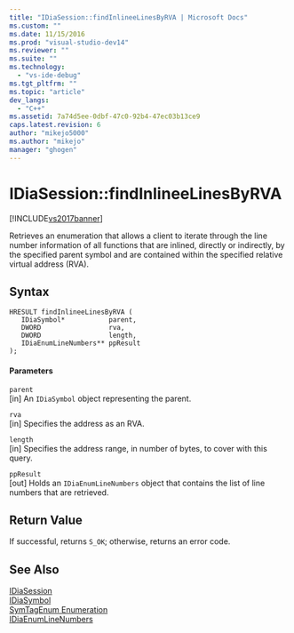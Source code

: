 ```yaml
---
title: "IDiaSession::findInlineeLinesByRVA | Microsoft Docs"
ms.custom: ""
ms.date: 11/15/2016
ms.prod: "visual-studio-dev14"
ms.reviewer: ""
ms.suite: ""
ms.technology: 
  - "vs-ide-debug"
ms.tgt_pltfrm: ""
ms.topic: "article"
dev_langs: 
  - "C++"
ms.assetid: 7a74d5ee-0dbf-47c0-92b4-47ec03b13ce9
caps.latest.revision: 6
author: "mikejo5000"
ms.author: "mikejo"
manager: "ghogen"
---
```

# IDiaSession::findInlineeLinesByRVA
[!INCLUDE[vs2017banner](../../includes/vs2017banner.md)]

Retrieves an enumeration that allows a client to iterate through the line number information of all functions that are inlined, directly or indirectly, by the specified parent symbol and are contained within the specified relative virtual address (RVA).  
  
## Syntax  
  
```cpp#  
HRESULT findInlineeLinesByRVA (   
   IDiaSymbol*           parent,  
   DWORD                 rva,  
   DWORD                 length,  
   IDiaEnumLineNumbers** ppResult  
);  
```  
  
#### Parameters  
 `parent`  
 [in] An `IDiaSymbol` object representing the parent.  
  
 `rva`  
 [in] Specifies the address as an RVA.  
  
 `length`  
 [in] Specifies the address range, in number of bytes, to cover with this query.  
  
 `ppResult`  
 [out] Holds an `IDiaEnumLineNumbers` object that contains the list of line numbers that are retrieved.  
  
## Return Value  
 If successful, returns `S_OK`; otherwise, returns an error code.  
  
## See Also  
 [IDiaSession](../../debugger/debug-interface-access/idiasession.md)   
 [IDiaSymbol](../../debugger/debug-interface-access/idiasymbol.md)   
 [SymTagEnum Enumeration](../../debugger/debug-interface-access/symtagenum.md)   
 [IDiaEnumLineNumbers](../../debugger/debug-interface-access/idiaenumlinenumbers.md)



